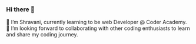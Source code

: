 ### Hi there 👋


🔭 I’m Shravani, currently learning to be web  Developer @ Coder Academy. 👯 I’m looking forward to collaborating with other coding enthusiasts to learn and share my coding journey.
